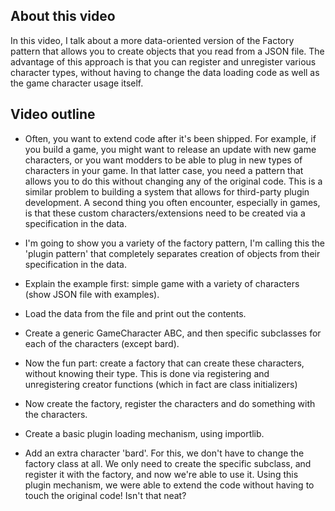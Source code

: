 ## About this video

In this video, I talk about a more data-oriented version of the Factory pattern that allows you to create objects that you read from a JSON file. The advantage of this approach is that you can register and unregister various character types, without having to change the data loading code as well as the game character usage itself.

## Video outline

- Often, you want to extend code after it's been shipped. For example, if you build a game, you might want to release an update with new game characters, or you want modders to be able to plug in new types of characters in your game. In that latter case, you need a pattern that allows you to do this without changing any of the original code. This is a similar problem to building a system that allows for third-party plugin development. A second thing you often encounter, especially in games, is that these custom characters/extensions need to be created via a specification in the data.

- I'm going to show you a variety of the factory pattern, I'm calling this the 'plugin pattern' that completely separates creation of objects from their specification in the data.

- Explain the example first: simple game with a variety of characters (show JSON file with examples).

- Load the data from the file and print out the contents.

- Create a generic GameCharacter ABC, and then specific subclasses for each of the characters (except bard).

- Now the fun part: create a factory that can create these characters, without knowing their type. This is done via registering and unregistering creator functions (which in fact are class initializers)

- Now create the factory, register the characters and do something with the characters.

- Create a basic plugin loading mechanism, using importlib.

- Add an extra character 'bard'. For this, we don't have to change the factory class at all. We only need to create the specific subclass, and register it with the factory, and now we're able to use it. Using this plugin mechanism, we were able to extend the code without having to touch the original code! Isn't that neat?
